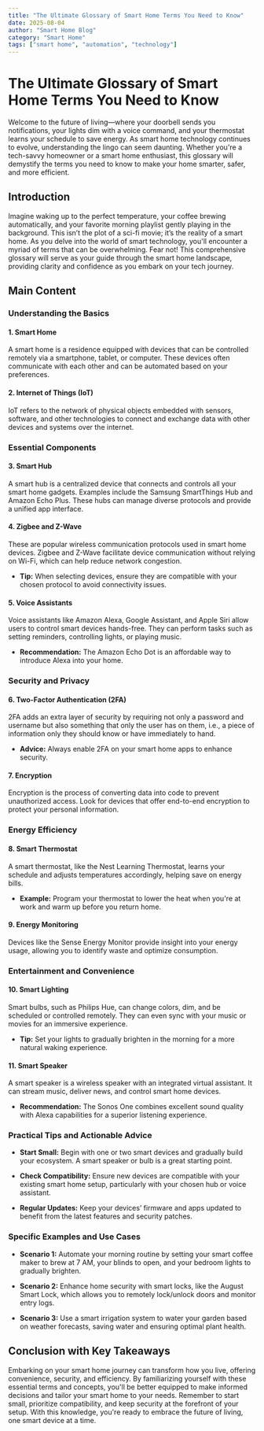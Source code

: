 ```yaml
---
title: "The Ultimate Glossary of Smart Home Terms You Need to Know"
date: 2025-08-04
author: "Smart Home Blog"
category: "Smart Home"
tags: ["smart home", "automation", "technology"]
---
```


# The Ultimate Glossary of Smart Home Terms You Need to Know

Welcome to the future of living—where your doorbell sends you notifications, your lights dim with a voice command, and your thermostat learns your schedule to save energy. As smart home technology continues to evolve, understanding the lingo can seem daunting. Whether you're a tech-savvy homeowner or a smart home enthusiast, this glossary will demystify the terms you need to know to make your home smarter, safer, and more efficient.

## Introduction

Imagine waking up to the perfect temperature, your coffee brewing automatically, and your favorite morning playlist gently playing in the background. This isn’t the plot of a sci-fi movie; it’s the reality of a smart home. As you delve into the world of smart technology, you'll encounter a myriad of terms that can be overwhelming. Fear not! This comprehensive glossary will serve as your guide through the smart home landscape, providing clarity and confidence as you embark on your tech journey.

## Main Content

### Understanding the Basics

#### 1. **Smart Home**
A smart home is a residence equipped with devices that can be controlled remotely via a smartphone, tablet, or computer. These devices often communicate with each other and can be automated based on your preferences.

#### 2. **Internet of Things (IoT)**
IoT refers to the network of physical objects embedded with sensors, software, and other technologies to connect and exchange data with other devices and systems over the internet.

### Essential Components

#### 3. **Smart Hub**
A smart hub is a centralized device that connects and controls all your smart home gadgets. Examples include the Samsung SmartThings Hub and Amazon Echo Plus. These hubs can manage diverse protocols and provide a unified app interface.

#### 4. **Zigbee and Z-Wave**
These are popular wireless communication protocols used in smart home devices. Zigbee and Z-Wave facilitate device communication without relying on Wi-Fi, which can help reduce network congestion.

- **Tip:** When selecting devices, ensure they are compatible with your chosen protocol to avoid connectivity issues.

#### 5. **Voice Assistants**
Voice assistants like Amazon Alexa, Google Assistant, and Apple Siri allow users to control smart devices hands-free. They can perform tasks such as setting reminders, controlling lights, or playing music.

- **Recommendation:** The Amazon Echo Dot is an affordable way to introduce Alexa into your home.

### Security and Privacy

#### 6. **Two-Factor Authentication (2FA)**
2FA adds an extra layer of security by requiring not only a password and username but also something that only the user has on them, i.e., a piece of information only they should know or have immediately to hand.

- **Advice:** Always enable 2FA on your smart home apps to enhance security.

#### 7. **Encryption**
Encryption is the process of converting data into code to prevent unauthorized access. Look for devices that offer end-to-end encryption to protect your personal information.

### Energy Efficiency

#### 8. **Smart Thermostat**
A smart thermostat, like the Nest Learning Thermostat, learns your schedule and adjusts temperatures accordingly, helping save on energy bills.

- **Example:** Program your thermostat to lower the heat when you're at work and warm up before you return home.

#### 9. **Energy Monitoring**
Devices like the Sense Energy Monitor provide insight into your energy usage, allowing you to identify waste and optimize consumption.

### Entertainment and Convenience

#### 10. **Smart Lighting**
Smart bulbs, such as Philips Hue, can change colors, dim, and be scheduled or controlled remotely. They can even sync with your music or movies for an immersive experience.

- **Tip:** Set your lights to gradually brighten in the morning for a more natural waking experience.

#### 11. **Smart Speaker**
A smart speaker is a wireless speaker with an integrated virtual assistant. It can stream music, deliver news, and control smart home devices.

- **Recommendation:** The Sonos One combines excellent sound quality with Alexa capabilities for a superior listening experience.

### Practical Tips and Actionable Advice

- **Start Small:** Begin with one or two smart devices and gradually build your ecosystem. A smart speaker or bulb is a great starting point.
  
- **Check Compatibility:** Ensure new devices are compatible with your existing smart home setup, particularly with your chosen hub or voice assistant.
  
- **Regular Updates:** Keep your devices’ firmware and apps updated to benefit from the latest features and security patches.

### Specific Examples and Use Cases

- **Scenario 1:** Automate your morning routine by setting your smart coffee maker to brew at 7 AM, your blinds to open, and your bedroom lights to gradually brighten.

- **Scenario 2:** Enhance home security with smart locks, like the August Smart Lock, which allows you to remotely lock/unlock doors and monitor entry logs.

- **Scenario 3:** Use a smart irrigation system to water your garden based on weather forecasts, saving water and ensuring optimal plant health.

## Conclusion with Key Takeaways

Embarking on your smart home journey can transform how you live, offering convenience, security, and efficiency. By familiarizing yourself with these essential terms and concepts, you'll be better equipped to make informed decisions and tailor your smart home to your needs. Remember to start small, prioritize compatibility, and keep security at the forefront of your setup. With this knowledge, you're ready to embrace the future of living, one smart device at a time.